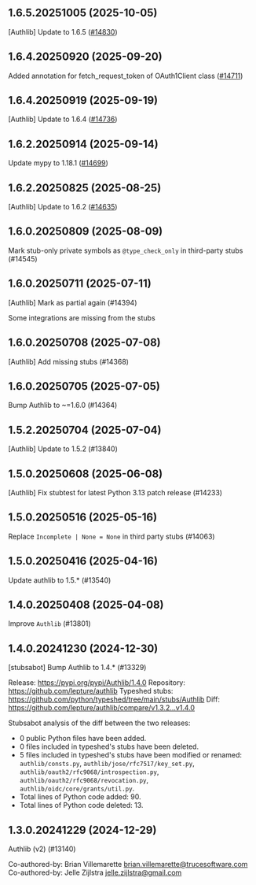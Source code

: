 ## 1.6.5.20251005 (2025-10-05)

[Authlib] Update to 1.6.5 ([#14830](https://github.com/python/typeshed/pull/14830))

## 1.6.4.20250920 (2025-09-20)

Added annotation for fetch_request_token of OAuth1Client class ([#14711](https://github.com/python/typeshed/pull/14711))

## 1.6.4.20250919 (2025-09-19)

[Authlib] Update to 1.6.4 ([#14736](https://github.com/python/typeshed/pull/14736))

## 1.6.2.20250914 (2025-09-14)

Update mypy to 1.18.1 ([#14699](https://github.com/python/typeshed/pull/14699))

## 1.6.2.20250825 (2025-08-25)

[Authlib] Update to 1.6.2 ([#14635](https://github.com/python/typeshed/pull/14635))

## 1.6.0.20250809 (2025-08-09)

Mark stub-only private symbols as `@type_check_only` in third-party stubs (#14545)

## 1.6.0.20250711 (2025-07-11)

[Authlib] Mark as partial again (#14394)

Some integrations are missing from the stubs

## 1.6.0.20250708 (2025-07-08)

[Authlib] Add missing stubs (#14368)

## 1.6.0.20250705 (2025-07-05)

Bump Authlib to ~=1.6.0 (#14364)

## 1.5.2.20250704 (2025-07-04)

[Authlib] Update to 1.5.2 (#13840)

## 1.5.0.20250608 (2025-06-08)

[Authlib] Fix stubtest for latest Python 3.13 patch release (#14233)

## 1.5.0.20250516 (2025-05-16)

Replace `Incomplete | None = None` in third party stubs (#14063)

## 1.5.0.20250416 (2025-04-16)

Update authlib to 1.5.* (#13540)

## 1.4.0.20250408 (2025-04-08)

Improve `Authlib` (#13801)

## 1.4.0.20241230 (2024-12-30)

[stubsabot] Bump Authlib to 1.4.* (#13329)

Release: https://pypi.org/pypi/Authlib/1.4.0
Repository: https://github.com/lepture/authlib
Typeshed stubs: https://github.com/python/typeshed/tree/main/stubs/Authlib
Diff: https://github.com/lepture/authlib/compare/v1.3.2...v1.4.0

Stubsabot analysis of the diff between the two releases:
 - 0 public Python files have been added.
 - 0 files included in typeshed's stubs have been deleted.
 - 5 files included in typeshed's stubs have been modified or renamed: `authlib/consts.py`, `authlib/jose/rfc7517/key_set.py`, `authlib/oauth2/rfc9068/introspection.py`, `authlib/oauth2/rfc9068/revocation.py`, `authlib/oidc/core/grants/util.py`.
 - Total lines of Python code added: 90.
 - Total lines of Python code deleted: 13.

## 1.3.0.20241229 (2024-12-29)

Authlib (v2) (#13140)

Co-authored-by: Brian Villemarette <brian.villemarette@trucesoftware.com>
Co-authored-by: Jelle Zijlstra <jelle.zijlstra@gmail.com>

